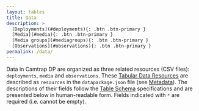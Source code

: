 ```yaml
---
layout: tables
title: Data
description: >
  [Deployments](#deployments){: .btn .btn-primary }
  [Media](#media){: .btn .btn-primary }
  [Media groups](#mediagroups){: .btn .btn-primary }
  [Observations](#observations){: .btn .btn-primary }
permalink: /data/
---
```


Data in Camtrap DP are organized as three related resources (CSV files): `deployments`, `media` and `observations`. These [Tabular Data Resources](https://specs.frictionlessdata.io/tabular-data-resource/) are described as `resources` in the `datapackage.json` file (see [Metadata](../metadata)). The descriptions of their fields follow the [Table Schema](https://specs.frictionlessdata.io/table-schema/) specifications and are presented below in human-readable form. Fields indicated with `*` are required (i.e. cannot be empty).
